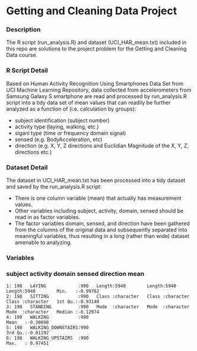 
# Getting and Cleaning Data Project
### Description
The R script (run_analysis.R) and dataset (UCI_HAR_mean.txt) included in this repo are solutions to the project problem for the Getting and Cleaning Data course.

### R Script Detail
Based on Human Activity Recognition Using Smartphones Data Set from UCI Machine Learning Repository, data collected from accelerometers from Samsung Galaxy S smartphone are read and processed by run_analysis.R script into a tidy data set of mean values that can readily be further analyzed as a function of (i.e. calculation by groups):

* subject identification (subject number)
* activity type (laying, walking, etc.)
* siganl type (time or frequency domain signal)
* sensed (e.g. BodyAcceleration, etc)
* direction (e.g. X, Y, Z directions and Euclidian Magnitude of the X, Y, Z, directions etc.)

### Dataset Detail
The dataset in UCI_HAR_mean.txt has been processed into a tidy dataset and saved by the run_analysis.R script:

* There is one column variable (mean) that actually has measurement values.
* Other variables including subject, activity, domain, sensed should be read in as factor variables.
* The factor variables domain, sensed, and direction have been gathered from the columns of the original data and subsequently separated into meaningful variables, thus resulting in a long (rather than wide) dataset amenable to analyzing.

### Variables

### subject   activity      domain             sensed           direction              mean         
    1: 198   LAYING            :990   Length:5940        Length:5940        Length:5940        Min.   :-0.99762  
    2: 198   SITTING           :990   Class :character   Class :character   Class :character   1st Qu.:-0.93140  
    3: 198   STANDING          :990   Mode  :character   Mode  :character   Mode  :character   Median :-0.12974  
    4: 198   WALKING           :990                                                            Mean   :-0.30898  
    5: 198   WALKING_DOWNSTAIRS:990                                                            3rd Qu.:-0.01192  
    6: 198   WALKING_UPSTAIRS  :990                                                            Max.   : 0.97451 
